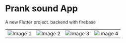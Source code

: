 # Prank sound App

A new Flutter project.
backend  with  firebase 

<table>
  <tr>
    <td><img src="https://github.com/Rehman85/Prank_Fun_Sounds/assets/144882089/b3c8216f-b8fc-404b-9bc8-e0387ae2da2f" alt="Image 1"></td>
    <td><img src="https://github.com/Rehman85/Prank_Fun_Sounds/assets/144882089/61e3ed5b-ea58-41b6-afb0-507e916a7bc6" alt="Image 2"></td>
    <td><img src="https://github.com/Rehman85/Prank_Fun_Sounds/assets/144882089/c92ec720-ee5e-4d0d-9ad6-75fc14a934d2" alt="Image 3"></td>
    <td><img src="https://github.com/Rehman85/Prank_Fun_Sounds/assets/144882089/fb1a05c0-59e3-4569-8dc2-3321210e5981" alt="Image 4"></td>
  </tr>
</table>
